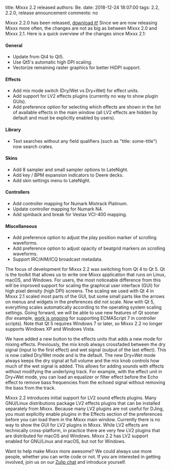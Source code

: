 title: Mixxx 2.2 released
authors: Be.
date: 2018-12-24 18:07:00
tags: 2.2, 2.2.0, release announcement
comments: no

Mixxx 2.2.0 has been released, [download it!](https://mixxx.org/download/) Since we are now releasing Mixxx more often, the changes are not as big as between Mixxx 2.0 and Mixxx 2.1. Here is a quick overview of the changes since Mixxx 2.1:

#### General

- Update from Qt4 to Qt5.
- Use Qt5's automatic high DPI scaling.
- Vectorize remaining raster graphics for better HiDPI support.

#### Effects

- Add mix mode switch (Dry/Wet vs Dry+Wet) for effect units.
- Add support for LV2 effects plugins (currently no way to show plugin GUIs).
- Add preference option for selecting which effects are shown in the list of available effects in the main window (all LV2 effects are hidden by default and must be explicitly enabled by users).

#### Library

- Text searches without any field qualifiers (such as "title: some-title") now search crates.

#### Skins

- Add 8 sampler and small sampler options to LateNight.
- Add key / BPM expansion indicators to Deere decks.
- Add skin settings menu to LateNight.

#### Controllers

- Add controller mapping for Numark Mixtrack Platinum.
- Update controller mapping for Numark N4.
- Add spinback and break for Vestax VCI-400 mapping.

#### Miscellaneous

- Add preference option to adjust the play position marker of scrolling waveforms.
- Add preference option to adjust opacity of beatgrid markers on scrolling waveforms.
- Support IRC/AIM/ICQ broadcast metadata.

The focus of development for Mixxx 2.2 was switching from Qt 4 to Qt 5. Qt is the toolkit that allows us to write one Mixxx application that runs on Linux, macOS, and Windows. For users, the most noticeable difference from this will be improved support for scaling the graphical user interface (GUI) for high pixel density (high DPI) screens. The scaling we used with Qt 4 in Mixxx 2.1 scaled most parts of the GUI, but some small parts like the arrows on menus and widgets in the preferences did not scale. Now with Qt 5, everything scales automatically according to the operating system scaling settings. Going forward, we will be able to use new features of Qt sooner (for example, [work is ongoing](https://github.com/mixxxdj/mixxx/pull/1795) for supporting ECMAScript 7 in controller scripts). Note that Qt 5 requires Windows 7 or later, so Mixxx 2.2 no longer supports Windows XP and Windows Vista.

We have added a new button to the effects units that adds a new mode for mixing effects. Previously, the mix knob always crossfaded between the dry signal (input to the first effect) and wet signal (output of the last effect). This is now called Dry/Wet mode and is the default. The new Dry+Wet mode always keeps the dry signal at full volume and the mix knob controls how much of the wet signal is added. This allows for adding sounds with effects without modifying the underlying track. For example, with the effect unit in Dry+Wet mode, you can load an equalizer or filter effect before the Echo effect to remove bass frequencies from the echoed signal without removing the bass from the track.

Mixxx 2.2 introduces initial support for LV2 sound effects plugins. Many GNU/Linux distributions package LV2 effects plugins that can be installed separately from Mixxx. Because many LV2 plugins are not useful for DJing, you must explicitly enable plugins in the Effects section of the preferences before you can load them in the Mixxx main window. Currently there is no way to show the GUI for LV2 plugins in Mixxx. While LV2 effects are technically cross-platform, in practice there are very few LV2 plugins that are distributed for macOS and Windows. Mixxx 2.2 has LV2 support enabled for GNU/Linux and macOS, but not for Windows.

Want to help make Mixxx more awesome? We could always use more people, whether you can write code or not. If you are interested in getting involved, join us on our [Zulip chat](https://mixxx.zulipchat.com/) and introduce yourself.
